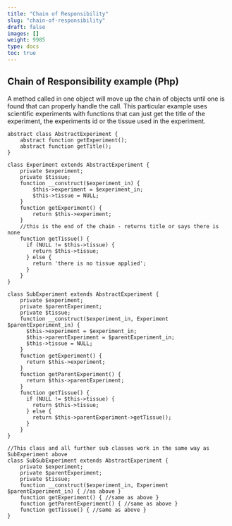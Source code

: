 ```yaml
---
title: "Chain of Responsibility"
slug: "chain-of-responsibility"
draft: false
images: []
weight: 9985
type: docs
toc: true
---
```


## Chain of Responsibility example (Php)
A method called in one object will move up the chain of objects until one is found that can properly handle the call. This particular example uses scientific experiments with functions that can just get the title of the experiment, the experiments id or the tissue used in the experiment.

    abstract class AbstractExperiment {
        abstract function getExperiment();
        abstract function getTitle();
    }
     
    class Experiment extends AbstractExperiment {
        private $experiment;
        private $tissue;
        function __construct($experiment_in) {
            $this->experiment = $experiment_in;
            $this->tissue = NULL;
        }
        function getExperiment() {
            return $this->experiment;
        }
        //this is the end of the chain - returns title or says there is none
        function getTissue() {
          if (NULL != $this->tissue) {
            return $this->tissue;
          } else {
            return 'there is no tissue applied';
          }
        }
    }
    
    class SubExperiment extends AbstractExperiment {
        private $experiment;
        private $parentExperiment;
        private $tissue;
        function __construct($experiment_in, Experiment $parentExperiment_in) {
          $this->experiment = $experiment_in;
          $this->parentExperiment = $parentExperiment_in;
          $this->tissue = NULL;
        }
        function getExperiment() {
          return $this->experiment;
        }
        function getParentExperiment() {
          return $this->parentExperiment;
        }   
        function getTissue() {
          if (NULL != $this->tissue) {
            return $this->tissue;
          } else {
            return $this->parentExperiment->getTissue();
          }
        }
    }
    
    //This class and all further sub classes work in the same way as SubExperiment above
    class SubSubExperiment extends AbstractExperiment {
        private $experiment;
        private $parentExperiment;
        private $tissue;
        function __construct($experiment_in, Experiment $parentExperiment_in) { //as above }
        function getExperiment() { //same as above }
        function getParentExperiment() { //same as above }   
        function getTissue() { //same as above }
    }



